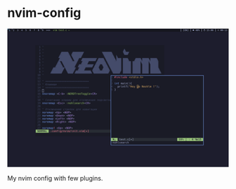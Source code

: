 # nvim-config
![Screenshot](https://github.com/retrovisionagain/nvim-config/blob/main/hey-yo-nvim.png)

My nvim config with few plugins.

